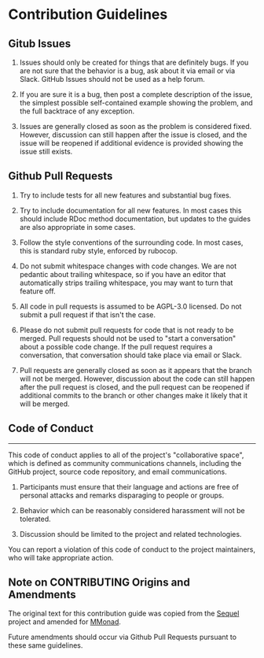 # Contribution Guidelines

## Gitub Issues

1. Issues should only be created for things that are definitely bugs. If you are not sure that the behavior is a bug, ask about it via email or via Slack. GitHub Issues should not be used as a help forum.

2. If you are sure it is a bug, then post a complete description of the issue, the simplest possible self-contained example showing the problem, and the full backtrace of any exception.

3. Issues are generally closed as soon as the problem is considered fixed.  However, discussion can still happen after the issue is closed, and the issue will be reopened if additional evidence is provided showing the issue still exists.

## Github Pull Requests

1. Try to include tests for all new features and substantial bug fixes.

2. Try to include documentation for all new features.  In most cases this should include RDoc method documentation, but updates to the guides are also appropriate in some cases.

3. Follow the style conventions of the surrounding code.  In most cases, this is standard ruby style, enforced by rubocop.

4. Do not submit whitespace changes with code changes.  We are not pedantic about trailing whitespace, so if you have an editor that  automatically strips trailing whitespace, you may want to turn that feature off.
   
5. All code in pull requests is assumed to be AGPL-3.0 licensed. Do not submit a pull request if that isn't the case.

6. Please do not submit pull requests for code that is not ready to be merged.  Pull requests should not be used to "start a conversation" about a possible code change.  If the pull request requires a conversation, that conversation should take place via email or Slack.

7. Pull requests are generally closed as soon as it appears that the branch will not be merged.  However, discussion about the code can still happen after the pull request is closed, and the pull request can be reopened if additional commits to the branch or other changes make it likely that it will be merged.

## Code of Conduct
---------------

This code of conduct applies to all of the project's "collaborative space", which is defined as community communications channels, including the GitHub project, source code repository, and email communications.

1. Participants must ensure that their language and actions are free of personal attacks and remarks disparaging to people or groups.

2. Behavior which can be reasonably considered harassment will not be tolerated.

3. Discussion should be limited to the project and related technologies.

You can report a violation of this code of conduct to the project maintainers, who will take appropriate action.

## Note on CONTRIBUTING Origins and Amendments

The original text for this contribution guide was copied from the [Sequel](https://github.com/jeremyevans/sequel/blob/5.2.0/CONTRIBUTING) project and amended for [MMonad](https://github.com/Jared-Prime/mmonad/blob/master/CONTRIBUTING).

Future amendments should occur via Github Pull Requests pursuant to these same guidelines.
